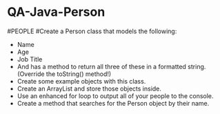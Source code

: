 # QA-Java-Person

#PEOPLE
#Create a Person class that models the following:
- Name
- Age
- Job Title
- And has a method to return all three of these in a formatted string. (Override the
toString() method!)
- Create some example objects with this class.
- Create an ArrayList and store those objects inside.
- Use an enhanced for loop to output all of your people to the console.
- Create a method that searches for the Person object by their name.
